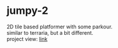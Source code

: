 # jumpy-2
2D tile based platformer with some parkour. <br>
similar to terraria, but a bit different. <br>
project view: <a href = https://github.com/users/runaroundontheground/projects/2/views/1>link</a>
